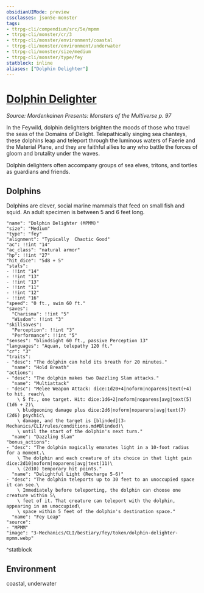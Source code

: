 ```yaml
---
obsidianUIMode: preview
cssclasses: json5e-monster
tags:
- ttrpg-cli/compendium/src/5e/mpmm
- ttrpg-cli/monster/cr/3
- ttrpg-cli/monster/environment/coastal
- ttrpg-cli/monster/environment/underwater
- ttrpg-cli/monster/size/medium
- ttrpg-cli/monster/type/fey
statblock: inline
aliases: ["Dolphin Delighter"]
---
```

# [Dolphin Delighter](3-Mechanics\CLI\bestiary\fey/dolphin-delighter-mpmm.md)
*Source: Mordenkainen Presents: Monsters of the Multiverse p. 97*  

In the Feywild, dolphin delighters brighten the moods of those who travel the seas of the Domains of Delight. Telepathically singing sea chanteys, these dolphins leap and teleport through the luminous waters of Faerie and the Material Plane, and they are faithful allies to any who battle the forces of gloom and brutality under the waves.

Dolphin delighters often accompany groups of sea elves, tritons, and tortles as guardians and friends.

## Dolphins

Dolphins are clever, social marine mammals that feed on small fish and squid. An adult specimen is between 5 and 6 feet long.

```statblock
"name": "Dolphin Delighter (MPMM)"
"size": "Medium"
"type": "fey"
"alignment": "Typically  Chaotic Good"
"ac": !!int "14"
"ac_class": "natural armor"
"hp": !!int "27"
"hit_dice": "5d8 + 5"
"stats":
- !!int "14"
- !!int "13"
- !!int "13"
- !!int "11"
- !!int "12"
- !!int "16"
"speed": "0 ft., swim 60 ft."
"saves":
  "Charisma": !!int "5"
  "Wisdom": !!int "3"
"skillsaves":
  "Perception": !!int "3"
  "Performance": !!int "5"
"senses": "blindsight 60 ft., passive Perception 13"
"languages": "Aquan, telepathy 120 ft."
"cr": "3"
"traits":
- "desc": "The dolphin can hold its breath for 20 minutes."
  "name": "Hold Breath"
"actions":
- "desc": "The dolphin makes two Dazzling Slam attacks."
  "name": "Multiattack"
- "desc": "Melee Weapon Attack: dice:1d20+4|noform|noparens|text(+4) to hit, reach\
    \ 5 ft., one target. Hit: dice:1d6+2|noform|noparens|avg|text(5) (1d6 + 2)\
    \ bludgeoning damage plus dice:2d6|noform|noparens|avg|text(7) (2d6) psychic\
    \ damage, and the target is [blinded](3-Mechanics/CLI/rules/conditions.md#Blinded)\
    \ until the start of the dolphin's next turn."
  "name": "Dazzling Slam"
"bonus_actions":
- "desc": "The dolphin magically emanates light in a 10-foot radius for a moment.\
    \ The dolphin and each creature of its choice in that light gain dice:2d10|noform|noparens|avg|text(11)\
    \ (2d10) temporary hit points."
  "name": "Delightful Light (Recharge 5-6)"
- "desc": "The dolphin teleports up to 30 feet to an unoccupied space it can see.\
    \ Immediately before teleporting, the dolphin can choose one creature within 5\
    \ feet of it. That creature can teleport with the dolphin, appearing in an unoccupied\
    \ space within 5 feet of the dolphin's destination space."
  "name": "Fey Leap"
"source":
- "MPMM"
"image": "3-Mechanics/CLI/bestiary/fey/token/dolphin-delighter-mpmm.webp"
```
^statblock

## Environment

coastal, underwater